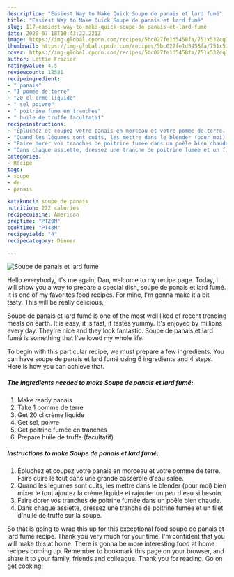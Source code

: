 ```yaml
---
description: "Easiest Way to Make Quick Soupe de panais et lard fumé"
title: "Easiest Way to Make Quick Soupe de panais et lard fumé"
slug: 117-easiest-way-to-make-quick-soupe-de-panais-et-lard-fume
date: 2020-07-18T10:43:22.221Z
image: https://img-global.cpcdn.com/recipes/5bc027fe1d5458fa/751x532cq70/soupe-de-panais-et-lard-fume-photo-principale-de-la-recette.jpg
thumbnail: https://img-global.cpcdn.com/recipes/5bc027fe1d5458fa/751x532cq70/soupe-de-panais-et-lard-fume-photo-principale-de-la-recette.jpg
cover: https://img-global.cpcdn.com/recipes/5bc027fe1d5458fa/751x532cq70/soupe-de-panais-et-lard-fume-photo-principale-de-la-recette.jpg
author: Lettie Frazier
ratingvalue: 4.5
reviewcount: 12581
recipeingredient:
- " panais"
- "1 pomme de terre"
- "20 cl crme liquide"
- " sel poivre"
- " poitrine fume en tranches"
- " huile de truffe facultatif"
recipeinstructions:
- "Épluchez et coupez votre panais en morceau et votre pomme de terre. Faire cuire le tout dans une grande casserole d&#39;eau salée."
- "Quand les légumes sont cuits, les mettre dans le blender (pour moi) bien mixer le tout ajoutez la crème liquide et rajouter un peu d&#39;eau si besoin."
- "Faire dorer vos tranches de poitrine fumée dans un poêle bien chaude."
- "Dans chaque assiette, dressez une tranche de poitrine fumée et un filet d&#39;huile de truffe sur la soupe."
categories:
- Recipe
tags:
- soupe
- de
- panais

katakunci: soupe de panais 
nutrition: 222 calories
recipecuisine: American
preptime: "PT20M"
cooktime: "PT43M"
recipeyield: "4"
recipecategory: Dinner

---
```



![Soupe de panais et lard fumé](https://img-global.cpcdn.com/recipes/5bc027fe1d5458fa/751x532cq70/soupe-de-panais-et-lard-fume-photo-principale-de-la-recette.jpg)

Hello everybody, it's me again, Dan, welcome to my recipe page. Today, I will show you a way to prepare a special dish, soupe de panais et lard fumé. It is one of my favorites food recipes. For mine, I'm gonna make it a bit tasty. This will be really delicious.



Soupe de panais et lard fumé is one of the most well liked of recent trending meals on earth. It is easy, it is fast, it tastes yummy. It's enjoyed by millions every day. They're nice and they look fantastic. Soupe de panais et lard fumé is something that I've loved my whole life.


To begin with this particular recipe, we must prepare a few ingredients. You can have soupe de panais et lard fumé using 6 ingredients and 4 steps. Here is how you can achieve that.

<!--inarticleads1-->

##### The ingredients needed to make Soupe de panais et lard fumé:

1. Make ready  panais
1. Take 1 pomme de terre
1. Get 20 cl crème liquide
1. Get  sel, poivre
1. Get  poitrine fumée en tranches
1. Prepare  huile de truffe (facultatif)




<!--inarticleads2-->

##### Instructions to make Soupe de panais et lard fumé:

1. Épluchez et coupez votre panais en morceau et votre pomme de terre. Faire cuire le tout dans une grande casserole d&#39;eau salée.
1. Quand les légumes sont cuits, les mettre dans le blender (pour moi) bien mixer le tout ajoutez la crème liquide et rajouter un peu d&#39;eau si besoin.
1. Faire dorer vos tranches de poitrine fumée dans un poêle bien chaude.
1. Dans chaque assiette, dressez une tranche de poitrine fumée et un filet d&#39;huile de truffe sur la soupe.




So that is going to wrap this up for this exceptional food soupe de panais et lard fumé recipe. Thank you very much for your time. I'm confident that you will make this at home. There is gonna be more interesting food at home recipes coming up. Remember to bookmark this page on your browser, and share it to your family, friends and colleague. Thank you for reading. Go on get cooking!
